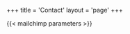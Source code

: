 +++
title = 'Contact'
layout = 'page'
+++

{{< mailchimp parameters >}}

<!-- ## Feel free to contact me if you wish.  

I can be reached via email at [louise@louisestrawbridge.com](mailto:louise@louisestrawbridge.com). -->

